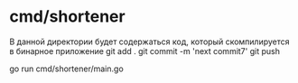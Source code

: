 # cmd/shortener

В данной директории будет содержаться код, который скомпилируется в бинарное приложение
git add .
git commit -m 'next commit7'
git push

go run cmd/shortener/main.go